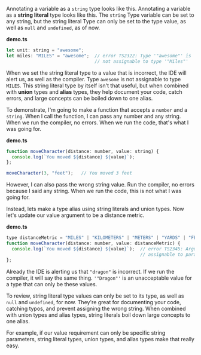 Annotating a variable as a `string` type looks like this. Annotating a variable as a **string literal** type looks like this. The `string` Type variable can be set to any string, but the string literal Type can only be set to the type value, as well as `null` and `undefined`, as of now.

**demo.ts**
``` javascript
let unit: string = "awesome";
let miles: "MILES" = "awesome";  // error TS2322: Type '"awesome"' is 
                                 // not assignable to type '"Miles"'
```
When we set the string literal type to a value that is incorrect, the IDE will alert us, as well as the compiler. Type `awesome` is not assignable to type `MILES`. This string literal type by itself isn't that useful, but when combined with **union** types and **alias** types, they help document your code, catch errors, and large concepts can be boiled down to one alias.

To demonstrate, I'm going to make a function that accepts a `number` and a `string`. When I call the function, I can pass any number and any string. When we run the compiler, no errors. When we run the code, that's what I was going for. 

**demo.ts**
``` javascript
function moveCharacter(distance: number, value: string) {
  console.log(`You moved ${distance} ${value}`);
};

moveCharacter(3, "feet");   // You moved 3 feet
```
However, I can also pass the wrong string value. Run the compiler, no errors because I said any string. When we run the code, this is not what I was going for.

Instead, lets make a type alias using string literals and union types. Now let's update our value argument to be a distance metric. 

**demo.ts**
``` javascript
type distanceMetric = "MILES" | "KILOMETERS" | "METERS" | "YARDS" | "FEET" | "INCHES";
function moveCharacter(distance: number, value: distanceMetric) {
  console.log(`You moved ${distance} ${value}`);  // error TS2345: Argument of type '"dragon"' is not 
                                                  // assignable to parameter of type '"MILES" | "KILOMETERS" | ... '
};
```
Already the IDE is alerting us that `"dragon"` is incorrect. If we run the compiler, it will say the same thing. `'"Dragon"'` is an unacceptable value for a type that can only be these values.

To review, string literal type values can only be set to its type, as well as `null` and `undefined`, for now. They're great for documenting your code, catching typos, and prevent assigning the wrong string. When combined with union types and alias types, string literals boil down large concepts to one alias.

For example, if our value requirement can only be specific string parameters, string literal types, union types, and alias types make that really easy.